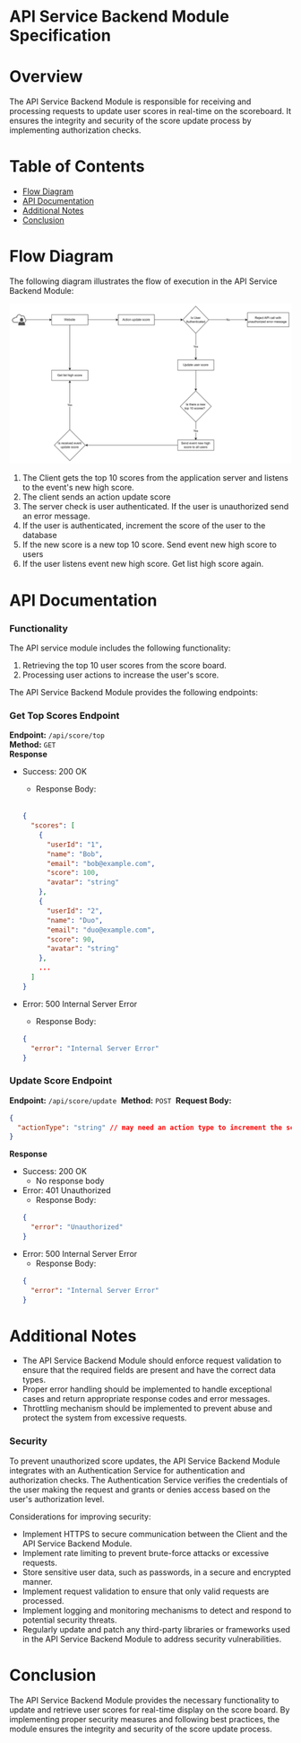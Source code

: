 # **API Service Backend Module Specification**

# **Overview**

The API Service Backend Module is responsible for receiving and processing requests to update user scores in real-time on the scoreboard. It ensures the integrity and security of the score update process by implementing authorization checks.

# **Table of Contents**

- [Flow Diagram](https://github.com/thientv98/truong-van-thien-99tech/tree/main/src/problem6#flow-diagram)
- [API Documentation](https://github.com/thientv98/truong-van-thien-99tech/tree/main/src/problem6#api-documentation)
- [Additional Notes](https://github.com/thientv98/truong-van-thien-99tech/tree/main/src/problem6#additional-notes)
- [Conclusion](https://github.com/thientv98/truong-van-thien-99tech/tree/main/src/problem6#conclusion)

# **Flow Diagram**

The following diagram illustrates the flow of execution in the API Service Backend Module:

![Alt text](diagram.png)

1. The Client gets the top 10 scores from the application server and listens to the event's new high score.
2. The client sends an action update score
3. The server check is user authenticated. If the user is unauthorized send an error message.
4. If the user is authenticated, increment the score of the user to the database
5. If the new score is a new top 10 score. Send event new high score to users
6. If the user listens event new high score. Get list high score again.

# **API Documentation**

### **Functionality**

The API service module includes the following functionality:

1. Retrieving the top 10 user scores from the score board.
2. Processing user actions to increase the user's score.

The API Service Backend Module provides the following endpoints:

### **Get Top Scores Endpoint**

**Endpoint:** `/api/score/top` <br />
**Method:** `GET` <br />
**Response** <br />

- Success: 200 OK

  - Response Body:

  ```json

  {
    "scores": [
      {
        "userId": "1",
        "name": "Bob",
        "email": "bob@example.com",
        "score": 100,
        "avatar": "string"
      },
      {
        "userId": "2",
        "name": "Duo",
        "email": "duo@example.com",
        "score": 90,
        "avatar": "string"
      },
      ...
    ]
  }

  ```

- Error: 500 Internal Server Error
  - Response Body:
  ```json
  {
    "error": "Internal Server Error"
  }
  ```

### **Update Score Endpoint**

**Endpoint:** `/api/score/update` 
**Method:** `POST` 
**Request Body:**

```json
{
  "actionType": "string" // may need an action type to increment the score of the logged in user
}
```

**Response**

- Success: 200 OK
  - No response body
- Error: 401 Unauthorized
  - Response Body:
  ```json
  {
    "error": "Unauthorized"
  }
  ```
- Error: 500 Internal Server Error
  - Response Body:
  ```json
  {
    "error": "Internal Server Error"
  }
  ```

# **Additional Notes**

- The API Service Backend Module should enforce request validation to ensure that the required fields are present and have the correct data types.
- Proper error handling should be implemented to handle exceptional cases and return appropriate response codes and error messages.
- Throttling mechanism should be implemented to prevent abuse and protect the system from excessive requests.

### Security

To prevent unauthorized score updates, the API Service Backend Module integrates with an Authentication Service for authentication and authorization checks. The Authentication Service verifies the credentials of the user making the request and grants or denies access based on the user's authorization level.

Considerations for improving security:

- Implement HTTPS to secure communication between the Client and the API Service Backend Module.
- Implement rate limiting to prevent brute-force attacks or excessive requests.
- Store sensitive user data, such as passwords, in a secure and encrypted manner.
- Implement request validation to ensure that only valid requests are processed.
- Implement logging and monitoring mechanisms to detect and respond to potential security threats.
- Regularly update and patch any third-party libraries or frameworks used in the API Service Backend Module to address security vulnerabilities.

# **Conclusion**

The API Service Backend Module provides the necessary functionality to update and retrieve user scores for real-time display on the score board. By implementing proper security measures and following best practices, the module ensures the integrity and security of the score update process.
